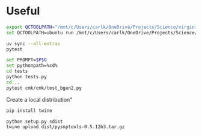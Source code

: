 # Useful

```bash
export QCTOOLPATH="/mnt/c/Users/carlk/OneDrive/Projects/Science/virginia/qctool/qctool"
set QCTOOLPATH=ubuntu run /mnt/c/Users/carlk/OneDrive/Projects/Science/virginia/qctool/qctool

uv sync --all-extras
pytest
```

```bash
set PROMPT=$P$G
set pythonpath=%cd%
cd tests
python tests.py
cd ..
pytest cmk/cmk/test_bgen2.py
```

Create a local distribution"

```bash
pip install twine

python setup.py sdist
twine upload dist/pysnptools-0.5.12b3.tar.gz

```
